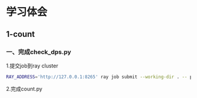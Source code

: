 # 学习体会
## 1-count
### 一、完成check_dps.py

1.提交job到ray cluster

~~~bash
RAY_ADDRESS='http://127.0.0.1:8265' ray job submit --working-dir . -- python <name_of_script>.py
~~~

2.完成count.py

